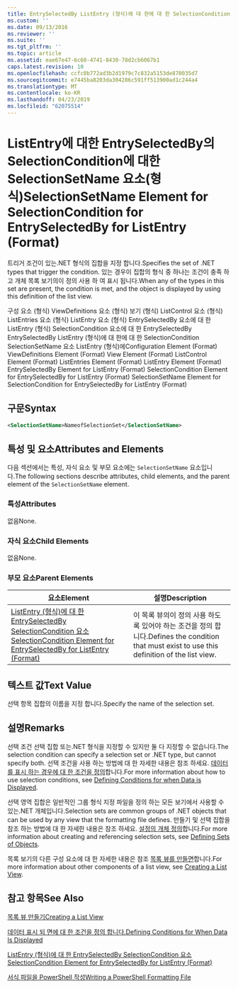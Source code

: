 ```yaml
---
title: EntrySelectedBy ListEntry (형식)에 대 한에 대 한 SelectionCondition SelectionSetName 요소 | Microsoft Docs
ms.custom: ''
ms.date: 09/13/2016
ms.reviewer: ''
ms.suite: ''
ms.tgt_pltfrm: ''
ms.topic: article
ms.assetid: eae67e47-6c60-4741-8430-78d2cb6067b1
caps.latest.revision: 10
ms.openlocfilehash: ccfc0b772ad3b2d1979c7c832a5153de870035d7
ms.sourcegitcommit: e7445ba8203da304286c591ff513900ad1c244a4
ms.translationtype: MT
ms.contentlocale: ko-KR
ms.lasthandoff: 04/23/2019
ms.locfileid: "62075514"
---
```

# <a name="selectionsetname-element-for-selectioncondition-for-entryselectedby-for-listentry-format"></a><span data-ttu-id="0784c-102">ListEntry에 대한 EntrySelectedBy의 SelectionCondition에 대한 SelectionSetName 요소(형식)</span><span class="sxs-lookup"><span data-stu-id="0784c-102">SelectionSetName Element for SelectionCondition for EntrySelectedBy for ListEntry (Format)</span></span>

<span data-ttu-id="0784c-103">트리거 조건이 있는.NET 형식의 집합을 지정 합니다.</span><span class="sxs-lookup"><span data-stu-id="0784c-103">Specifies the set of .NET types that trigger the condition.</span></span> <span data-ttu-id="0784c-104">있는 경우이 집합의 형식 중 하나는 조건이 충족 하 고 개체 목록 보기의이 정의 사용 하 여 표시 됩니다.</span><span class="sxs-lookup"><span data-stu-id="0784c-104">When any of the types in this set are present, the condition is met, and the object is displayed by using this definition of the list view.</span></span>

<span data-ttu-id="0784c-105">구성 요소 (형식) ViewDefinitions 요소 (형식) 보기 (형식) ListControl 요소 (형식) ListEntries 요소 (형식) ListEntry 요소 (형식) EntrySelectedBy 요소에 대 한 ListEntry (형식) SelectionCondition 요소에 대 한 EntrySelectedBy EntrySelectedBy ListEntry (형식)에 대 한에 대 한 SelectionCondition SelectionSetName 요소 ListEntry (형식)에</span><span class="sxs-lookup"><span data-stu-id="0784c-105">Configuration Element (Format) ViewDefinitions Element (Format) View Element (Format) ListControl Element (Format) ListEntries Element (Format) ListEntry Element (Format) EntrySelectedBy Element for ListEntry (Format) SelectionCondition Element for EntrySelectedBy for ListEntry (Format) SelectionSetName Element for SelectionCondition for EntrySelectedBy for ListEntry (Format)</span></span>

## <a name="syntax"></a><span data-ttu-id="0784c-106">구문</span><span class="sxs-lookup"><span data-stu-id="0784c-106">Syntax</span></span>

```xml
<SelectionSetName>NameofSelectionSet</SelectionSetName>
```

## <a name="attributes-and-elements"></a><span data-ttu-id="0784c-107">특성 및 요소</span><span class="sxs-lookup"><span data-stu-id="0784c-107">Attributes and Elements</span></span>

<span data-ttu-id="0784c-108">다음 섹션에서는 특성, 자식 요소 및 부모 요소에는 `SelectionSetName` 요소입니다.</span><span class="sxs-lookup"><span data-stu-id="0784c-108">The following sections describe attributes, child elements, and the parent element of the `SelectionSetName` element.</span></span>

### <a name="attributes"></a><span data-ttu-id="0784c-109">특성</span><span class="sxs-lookup"><span data-stu-id="0784c-109">Attributes</span></span>

<span data-ttu-id="0784c-110">없음</span><span class="sxs-lookup"><span data-stu-id="0784c-110">None.</span></span>

### <a name="child-elements"></a><span data-ttu-id="0784c-111">자식 요소</span><span class="sxs-lookup"><span data-stu-id="0784c-111">Child Elements</span></span>

<span data-ttu-id="0784c-112">없음</span><span class="sxs-lookup"><span data-stu-id="0784c-112">None.</span></span>

### <a name="parent-elements"></a><span data-ttu-id="0784c-113">부모 요소</span><span class="sxs-lookup"><span data-stu-id="0784c-113">Parent Elements</span></span>

|<span data-ttu-id="0784c-114">요소</span><span class="sxs-lookup"><span data-stu-id="0784c-114">Element</span></span>|<span data-ttu-id="0784c-115">설명</span><span class="sxs-lookup"><span data-stu-id="0784c-115">Description</span></span>|
|-------------|-----------------|
|[<span data-ttu-id="0784c-116">ListEntry (형식)에 대 한 EntrySelectedBy SelectionCondition 요소</span><span class="sxs-lookup"><span data-stu-id="0784c-116">SelectionCondition Element for EntrySelectedBy for ListEntry (Format)</span></span>](./selectioncondition-element-for-entryselectedby-for-listcontrol-format.md)|<span data-ttu-id="0784c-117">이 목록 뷰의이 정의 사용 하도록 있어야 하는 조건을 정의 합니다.</span><span class="sxs-lookup"><span data-stu-id="0784c-117">Defines the condition that must exist to use this definition of the list view.</span></span>|

## <a name="text-value"></a><span data-ttu-id="0784c-118">텍스트 값</span><span class="sxs-lookup"><span data-stu-id="0784c-118">Text Value</span></span>

<span data-ttu-id="0784c-119">선택 항목 집합의 이름을 지정 합니다.</span><span class="sxs-lookup"><span data-stu-id="0784c-119">Specify the name of the selection set.</span></span>

## <a name="remarks"></a><span data-ttu-id="0784c-120">설명</span><span class="sxs-lookup"><span data-stu-id="0784c-120">Remarks</span></span>

<span data-ttu-id="0784c-121">선택 조건 선택 집합 또는.NET 형식을 지정할 수 있지만 둘 다 지정할 수 없습니다.</span><span class="sxs-lookup"><span data-stu-id="0784c-121">The selection condition can specify a selection set or .NET type, but cannot specify both.</span></span> <span data-ttu-id="0784c-122">선택 조건을 사용 하는 방법에 대 한 자세한 내용은 참조 하세요. [데이터를 표시 하는 경우에 대 한 조건을 정의](./defining-conditions-for-displaying-data.md)합니다.</span><span class="sxs-lookup"><span data-stu-id="0784c-122">For more information about how to use selection conditions, see [Defining Conditions for when Data is Displayed](./defining-conditions-for-displaying-data.md).</span></span>

<span data-ttu-id="0784c-123">선택 영역 집합은 일반적인 그룹 형식 지정 파일을 정의 하는 모든 보기에서 사용할 수 있는.NET 개체입니다.</span><span class="sxs-lookup"><span data-stu-id="0784c-123">Selection sets are common groups of .NET objects that can be used by any view that the formatting file defines.</span></span> <span data-ttu-id="0784c-124">만들기 및 선택 집합을 참조 하는 방법에 대 한 자세한 내용은 참조 하세요. [설정의 개체 정의](./defining-selection-sets.md)합니다.</span><span class="sxs-lookup"><span data-stu-id="0784c-124">For more information about creating and referencing selection sets, see [Defining Sets of Objects](./defining-selection-sets.md).</span></span>

<span data-ttu-id="0784c-125">목록 보기의 다른 구성 요소에 대 한 자세한 내용은 참조 [목록 뷰를 만들면](./creating-a-list-view.md)합니다.</span><span class="sxs-lookup"><span data-stu-id="0784c-125">For more information about other components of a list view, see [Creating a List View](./creating-a-list-view.md).</span></span>

## <a name="see-also"></a><span data-ttu-id="0784c-126">참고 항목</span><span class="sxs-lookup"><span data-stu-id="0784c-126">See Also</span></span>

[<span data-ttu-id="0784c-127">목록 뷰 만들기</span><span class="sxs-lookup"><span data-stu-id="0784c-127">Creating a List View</span></span>](./creating-a-list-view.md)

[<span data-ttu-id="0784c-128">데이터 표시 되 면에 대 한 조건을 정의 합니다.</span><span class="sxs-lookup"><span data-stu-id="0784c-128">Defining Conditions for When Data Is Displayed</span></span>](./defining-conditions-for-displaying-data.md)

[<span data-ttu-id="0784c-129">ListEntry (형식)에 대 한 EntrySelectedBy SelectionCondition 요소</span><span class="sxs-lookup"><span data-stu-id="0784c-129">SelectionCondition Element for EntrySelectedBy for ListEntry (Format)</span></span>](./selectioncondition-element-for-entryselectedby-for-listcontrol-format.md)

[<span data-ttu-id="0784c-130">서식 파일을 PowerShell 작성</span><span class="sxs-lookup"><span data-stu-id="0784c-130">Writing a PowerShell Formatting File</span></span>](./writing-a-powershell-formatting-file.md)
